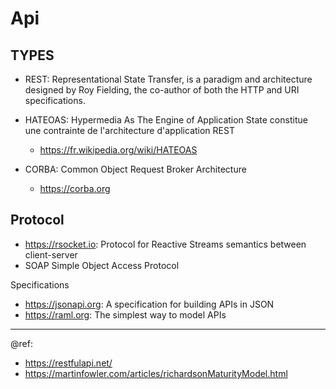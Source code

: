 # Api

## TYPES
* REST: Representational State Transfer, is a paradigm and architecture designed by Roy Fielding, the co-author of both the HTTP and URI specifications.

* HATEOAS: Hypermedia As The Engine of Application State constitue une contrainte de l'architecture d'application REST   
  - https://fr.wikipedia.org/wiki/HATEOAS

* CORBA: Common Object Request Broker Architecture
  - https://corba.org

## Protocol
* https://rsocket.io: Protocol for Reactive Streams semantics between client-server
* SOAP Simple Object Access Protocol

Specifications
- https://jsonapi.org: A specification for building APIs in JSON
- https://raml.org: The simplest way to model APIs

---
@ref:
- https://restfulapi.net/
- https://martinfowler.com/articles/richardsonMaturityModel.html
